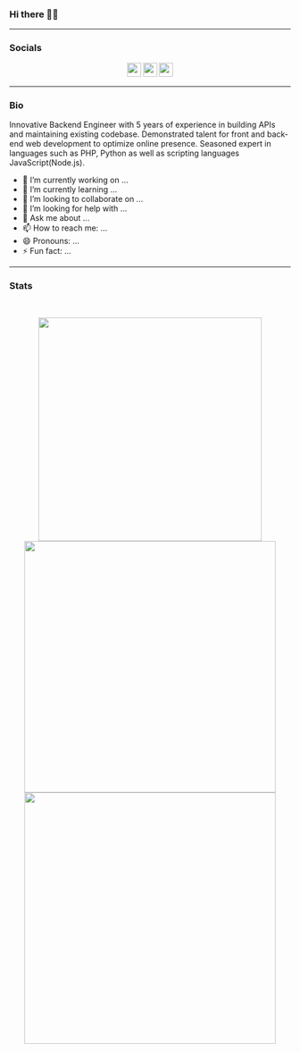 ### Hi there 👋🏾

<hr>

### Socials
<p align="center">
<a href="https://twitter.com/justvibes401"><img src="https://img.shields.io/badge/twitter-%231DA1F2.svg?&style=for-the-badge&logo=twitter&logoColor=white" height=25></a> 
<a href="https://www.linkedin.com/in/uzochukwuprecious"><img src="https://img.shields.io/badge/linkedin-%230077B5.svg?&style=for-the-badge&logo=linkedin&logoColor=white" height=25></a>
<a href="mailto:p.uzor99@gmail.com"><img src="https://img.shields.io/badge/gmail-%EA4335.svg?&style=for-the-badge&logo=gmail&logoColor=white" height=25></a>
</p>
<hr>

### Bio
<p>
  Innovative Backend Engineer with 5 years of experience in building APIs and maintaining existing codebase. Demonstrated talent for front and back-end web development to optimize online presence. Seasoned expert in languages such as PHP, Python as well as scripting languages JavaScript(Node.js).
</p>


- 🔭 I’m currently working on ...
- 🌱 I’m currently learning ...
- 👯 I’m looking to collaborate on ...
- 🤔 I’m looking for help with ...
- 💬 Ask me about ...
- 📫 How to reach me: ...
- 😄 Pronouns: ...
- ⚡ Fun fact: ...

<hr>


### Stats
<br>
<p align="center">
<img src="https://github-readme-stats.vercel.app/api/top-langs/?username=chrisuzor&theme=cobalt" alt="" width="400">
<br>
<img src="https://github-readme-stats.vercel.app/api?username=chrisuzor&show_icons=true&theme=cobalt" alt="" width="450"/>
<img src="https://github-readme-streak-stats.herokuapp.com/?user=chrisuzor&background=193549&currStreakLabel=E583D8&sideLabels=E583D8&currStreakNum=75EEB2&sideNums=75EEB2&dates=75EEB2" alt="" width="450">
<br>
</p>
